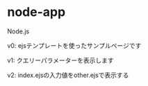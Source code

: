# node-app
Node.js

v0: ejsテンプレートを使ったサンプルページです

v1: クエリーパラメーターを表示します

v2: index.ejsの入力値をother.ejsで表示する